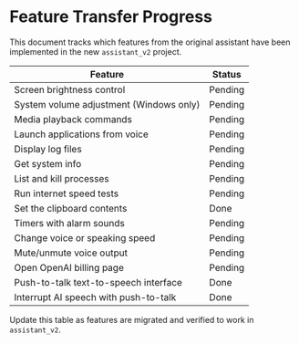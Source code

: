 # Feature Transfer Progress

This document tracks which features from the original assistant have been implemented in the new `assistant_v2` project.

| Feature | Status |
| --- | --- |
| Screen brightness control | Pending |
| System volume adjustment (Windows only) | Pending |
| Media playback commands | Pending |
| Launch applications from voice | Pending |
| Display log files | Pending |
| Get system info | Pending |
| List and kill processes | Pending |
| Run internet speed tests | Pending |
| Set the clipboard contents | Done |
| Timers with alarm sounds | Pending |
| Change voice or speaking speed | Pending |
| Mute/unmute voice output | Pending |
| Open OpenAI billing page | Pending |
| Push-to-talk text-to-speech interface | Done |
| Interrupt AI speech with push-to-talk | Done |

Update this table as features are migrated and verified to work in `assistant_v2`.
